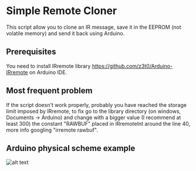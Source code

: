 # Simple Remote Cloner
This script allow you to clone an IR message, save it in the EEPROM (not volatile memory) and send it back using Arduino.

## Prerequisites
You need to install IRremote library https://github.com/z3t0/Arduino-IRremote on Arduino IDE.

## Most frequent problem
If the script doesn't work properly, probably you have reached the storage limit imposed by IRremote, to fix go to the library directory
(on windows, Documents -> Arduino) and change with a bigger value (I recommend at least 300) the constant "RAWBUF" placed in IRremoteInt around the line 40,
more info googling "irremote rawbuf".

## Arduino physical scheme example
![alt text](example.jpg)
